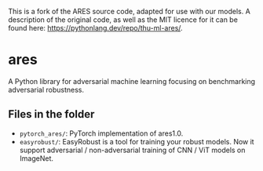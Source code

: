 This is a fork of the ARES source code, adapted for use with our models. A description of the original code, as well as the MIT licence for it can be found here: https://pythonlang.dev/repo/thu-ml-ares/.

# ares
A Python library for adversarial machine learning focusing on benchmarking adversarial robustness.
## Files in the folder
- `pytorch_ares/`: PyTorch implementation of ares1.0.
- `easyrobust/`: EasyRobust is a tool for training your robust models. Now it support adversarial / non-adversarial training of CNN / ViT models on ImageNet.
